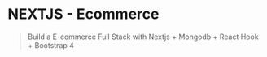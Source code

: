 # NEXTJS - Ecommerce

> Build a E-commerce Full Stack with Nextjs + Mongodb + React Hook + Bootstrap 4
